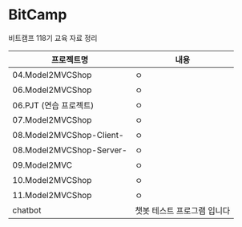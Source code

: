 # BitCamp
비트캠프 118기 교육 자료 정리

|프로젝트명|내용|
|--------|-----------|
|04.Model2MVCShop|ㅇ|
|06.Model2MVCShop|ㅇ|
|06.PJT (연습 프로젝트)|ㅇ|
|07.Model2MVCShop|ㅇ|
|08.Model2MVCShop-Client-|ㅇ|
|08.Model2MVCShop-Server-|ㅇ|
|09.Model2MVC|ㅇ|
|10.Model2MVCShop|ㅇ|
|11.Model2MVCShop|ㅇ|
|chatbot|챗봇 테스트 프로그램 입니다|
